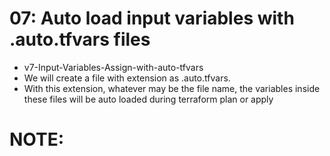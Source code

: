 # 07: Auto load input variables with .auto.tfvars files
- v7-Input-Variables-Assign-with-auto-tfvars
- We will create a file with extension as .auto.tfvars.
- With this extension, whatever may be the file name, the variables inside these files will be auto loaded during terraform plan or apply

# NOTE: 